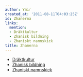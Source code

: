 ```yaml
---
author: Ymir
created_at: '2011-08-11T04:03:25Z'
id: Zhanerna
links:
  mention:
  - Dräktkultur
  - Zhanisk bildning
  - Zhaniskt namnskick
title: Zhanerna
---
```


-   [Dräktkultur]
-   [Zhanisk bildning]
-   [Zhaniskt namnskick]

  [Dräktkultur]: Dräktkultur
  [Zhanisk bildning]: Zhanisk_bildning
  [Zhaniskt namnskick]: Zhaniskt_namnskick
